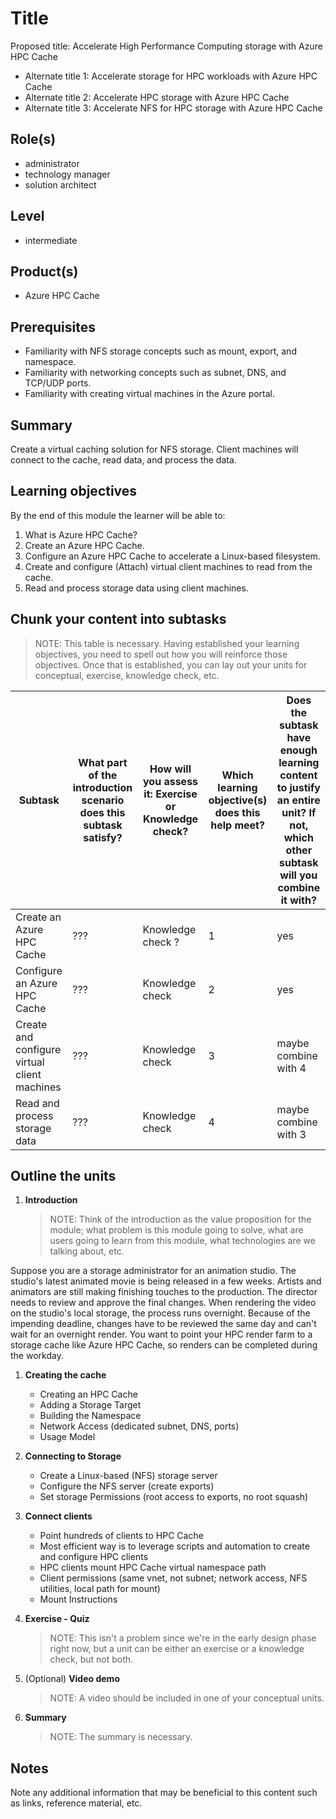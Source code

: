 # Title

Proposed title: Accelerate High Performance Computing storage with Azure HPC Cache

- Alternate title 1: Accelerate storage for HPC workloads with Azure HPC Cache
- Alternate title 2: Accelerate HPC storage with Azure HPC Cache
- Alternate title 3: Accelerate NFS for HPC storage with Azure HPC Cache

## Role(s)

- administrator
- technology manager
- solution architect
<!--- Optional: functional consultant -->

## Level

- intermediate

## Product(s)

- Azure HPC Cache

## Prerequisites

- Familiarity with NFS storage concepts such as mount, export, and namespace.
- Familiarity with networking concepts such as subnet, DNS, and TCP/UDP ports.
- Familiarity with creating virtual machines in the Azure portal.

## Summary

Create a virtual caching solution for NFS storage. Client machines will connect to the cache, read data, and process the data.

## Learning objectives

By the end of this module the learner will be able to:

1. What is Azure HPC Cache?
1. Create an Azure HPC Cache.
1. Configure an Azure HPC Cache to accelerate a Linux-based filesystem.
1. Create and configure (Attach) virtual client machines to read from the cache.
1. Read and process storage data using client machines.

## Chunk your content into subtasks

> NOTE: This table is necessary. Having established your learning objectives, you need to spell out how you will reinforce those objectives.
> Once that is established, you can lay out your units for conceptual, exercise, knowledge check, etc.

| Subtask | What part of the introduction scenario does this subtask satisfy? | How will you assess it: **Exercise or Knowledge check**? | Which learning objective(s) does this help meet? | Does the subtask have enough learning content to justify an entire unit? If not, which other subtask will you combine it with? |
| ---- | ---- | ---- | ---- | ---- |
| Create an Azure HPC Cache | ??? | Knowledge check ? | 1 | yes |
| Configure an Azure HPC Cache | ??? | Knowledge check | 2 | yes |
| Create and configure virtual client machines | ??? | Knowledge check | 3 | maybe combine with 4 |
| Read and process storage data | ??? | Knowledge check | 4 | maybe combine with 3 |

## Outline the units

<!--- *Add more units as needed for your content*

1. **Introduction**

    Provide a scenario of a real-world job-task that shows how the technology is used in practice:

    *Add your scenario [(Scenario guidance)](https://review.docs.microsoft.com/en-us/learn-docs/docs/id-guidance-scenarios)*

1. **Learning-content unit title**

    List the content that will enable the learner to *subtask*:

    - Enabling objective
        - Information needed to accomplish the enabling objective
        - Information needed to accomplish the enabling objective
    - Enabling objective
        - Information needed to accomplish the enabling objective
        - Information needed to accomplish the enabling objective
    - Enabling objective
        - Information needed to accomplish the enabling objective
        - Information needed to accomplish the enabling objective

    **Knowledge check**

    What types of questions will test *learning objective*? *[(Knowledge check guidance)](https://review.docs.microsoft.com/en-us/learn-docs/docs/id-guidance-knowledge-check)*

    - Question type
    - Question type

1. **Exercise - exercise unit title**

    List the steps which apply the learning content from previous unit:

    1. Step
    1. Step
    1. Step

1. **Summary**

    How did you solve the problem in the initial scenario with the knowledge learned in the module? 
    
    *Add your summary [(Summary guidance)](https://review.docs.microsoft.com/en-us/learn-docs/docs/id-guidance-module-summary-unit)*

-->

1. **Introduction**

    > NOTE: Think of the introduction as the value proposition for the module; what problem is this module going to solve, what are users going to learn from this module, what technologies are we talking about, etc.

<!--    - Create HPC Cache
    - Add a storage target to HPC Cache over Express Route
    - Create HPC clients to mount HPC Cache and request data
    - HPC Cache reads the data from the storage target and stores it
    - Client requests for the same data are served from HPC Cache -->
Suppose you are a storage administrator for an animation studio. The studio's latest animated movie is being released in a few weeks. Artists and animators are still making finishing touches to the production. The director needs to review and approve the final changes. When rendering the video on the studio's local storage, the process runs overnight. Because of the impending deadline, changes have to be reviewed the same day and can't wait for an overnight render. You want to point your HPC render farm to a storage cache like Azure HPC Cache, so renders can be completed during the workday.

1. **Creating the cache**

    - Creating an HPC Cache
    - Adding a Storage Target
    - Building the Namespace
    - Network Access (dedicated subnet, DNS, ports)
    - Usage Model

1. **Connecting to Storage**

    - Create a Linux-based (NFS) storage server
    - Configure the NFS server (create exports)
    - Set storage Permissions (root access to exports, no root squash)

1. **Connect clients**

    - Point hundreds of clients to HPC Cache
    - Most efficient way is to leverage scripts and automation to create and configure HPC clients
    - HPC clients mount HPC Cache virtual namespace path
    - Client permissions (same vnet, not subnet; network access, NFS utilities, local path for mount)
    - Mount Instructions

1. **Exercise - Quiz**

    > NOTE: This isn't a problem since we're in the early design phase right now, but a unit can be either an exercise or a knowledge check, but not both.

1. (Optional) **Video demo**

    > NOTE: A video should be included in one of your conceptual units.

1. **Summary**

    > NOTE: The summary is necessary.

## Notes

Note any additional information that may be beneficial to this content such as links, reference material, etc.
